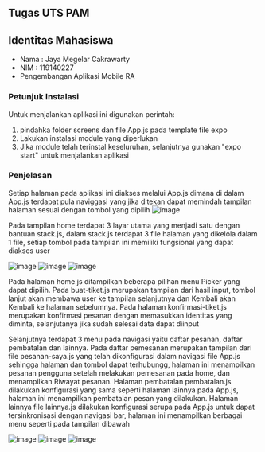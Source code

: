 ## Tugas UTS PAM

## Identitas Mahasiswa
   - Nama  : Jaya Megelar Cakrawarty
   - NIM : 119140227
   - Pengembangan Aplikasi Mobile RA

  ### Petunjuk Instalasi
  Untuk menjalankan aplikasi ini digunakan perintah:
  1. pindahka folder screens dan file App.js pada template file expo
  2. Lakukan instalasi module yang diperlukan
  3. Jika module telah terinstal keseluruhan, selanjutnya gunakan "expo start" untuk menjalankan aplikasi
  
### Penjelasan 
Setiap halaman pada aplikasi ini diakses melalui App.js dimana di dalam App.js terdapat pula naviggasi yang jika ditekan dapat memindah tampilan halaman sesuai dengan tombol yang dipilih
 ![image](https://user-images.githubusercontent.com/83412861/160267417-54e24a66-fb12-40da-9985-880650a826e2.png)

Pada tampilan home terdapat 3 layar utama yang menjadi satu dengan bantuan stack.js, dalam stack.js terdapat 3 file halaman yang dikelola dalam 1 file, setiap tombol pada tampilan ini memiliki fungsional yang dapat diakses user
   
![image](https://user-images.githubusercontent.com/83412861/160267428-fd1c2ad4-79ff-42f6-8183-961ba61dc231.png)
![image](https://user-images.githubusercontent.com/83412861/160267440-ac80ffb2-3db2-4063-884a-4e5dce5bccf9.png)
![image](https://user-images.githubusercontent.com/83412861/160267441-cfd110b2-495f-45ac-adb2-7bffc46f2d1f.png)

Pada halaman home.js ditampilkan beberapa pilihan menu Picker yang dapat dipilih. Pada buat-tiket.js merupakan tampilan dari hasil input, tombol lanjut akan membawa user ke tampilan selanjutnya dan Kembali akan Kembali ke halaman sebelumnya. Pada halaman konfirmasi-tiket.js merupakan konfirmasi pesanan dengan memasukkan identitas yang diminta, selanjutanya jika sudah selesai data dapat diinput

Selanjutnya terdapat 3 menu pada navigasi yaitu daftar pesanan, daftar pembatalan dan lainnya. Pada daftar pemesanan merupakan tampilan dari file pesanan-saya.js yang telah dikonfigurasi dalam navigasi file App.js sehingga halaman dan tombol dapat terhubungg, halaman ini menampilkan pesanan pengguna setelah melakukan pemesanan pada home, dan menampilkan Riwayat pesanan. Halaman pembatalan pembatalan.js dilakukan konfigurasi yang sama seperti halaman lainnya pada App.js, halaman ini menampilkan pembatalan pesan yang dilakukan. Halaman lainnya file lainnya.js dilakukan konfigurasi serupa pada App.js untuk dapat tersinkronisasi dengan navigasi bar, halaman ini menampilkan berbagai menu seperti pada tampilan dibawah

 ![image](https://user-images.githubusercontent.com/83412861/160267460-75a11dd4-565b-40ff-a64b-c6abaace3d0d.png)
 ![image](https://user-images.githubusercontent.com/83412861/160267468-8a1ba022-374c-478c-9e1a-233736924c00.png)
![image](https://user-images.githubusercontent.com/83412861/160267475-62c41277-e737-485f-ae43-45bc780571f1.png)

